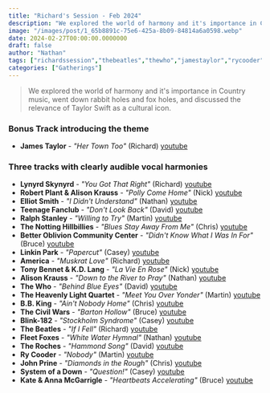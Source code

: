 ```yaml
---
title: "Richard's Session - Feb 2024"
description: "We explored the world of harmony and it's importance in Country music, went down rabbit holes and fox holes, and discussed the relevance of Taylor Swift as a cultural icon."
image: "/images/post/1_65b8891c-75e6-425a-8b09-84814a6a0598.webp"
date: 2024-02-27T00:00:00.0000000
draft: false
author: "Nathan"
tags: ["richardssession","thebeatles","thewho","jamestaylor","rycooder","alisonkrauss","america","robertplant","lynyrdskynyrd","fleetfoxes","kateandannamcgarrigle","bbking","linkinpark","thecivilwars","teenagefanclub","thenottinghillbillies","theheavenlylightquartet","blink-182","theroches","johnprine","elliotsmith","ralphstanley","systemofadown","tonybennetandkdlang","betteroblivioncommunitycenter","youtube"]
categories: ["Gatherings"]
---
```

> We explored the world of harmony and it's importance in Country music, went down rabbit holes and fox holes, and discussed the relevance of Taylor Swift as a cultural icon.
### Bonus Track introducing the theme
- **James Taylor** - _"Her Town Too"_ (Richard) [youtube](https://www.youtube.com/watch?v=cIIfn8C2y8g)
### Three tracks with clearly audible vocal harmonies
- **Lynyrd Skynyrd** - _"You Got That Right"_ (Richard) [youtube](https://www.youtube.com/watch?v=fj_HnZEsqWw)
- **Robert Plant & Alison Krauss** - _"Polly Come Home"_ (Nick) [youtube](https://www.youtube.com/watch?v=JAL1fSBmpRA)
- **Elliot Smith** - _"I Didn't Understand"_ (Nathan) [youtube](https://www.youtube.com/watch?v=lFIkik2I_Pc)
- **Teenage Fanclub** - _"Don't Look Back"_ (David) [youtube](https://www.youtube.com/watch?v=6bUCuuC05BI)
- **Ralph Stanley** - _"Willing to Try"_ (Martin) [youtube](https://www.youtube.com/watch?v=KYkczZbeFMs)
- **The Notting Hillbillies** - _"Blues Stay Away From Me"_ (Chris) [youtube](https://www.youtube.com/watch?v=WlQsXfIZoi8)
- **Better Oblivion Community Center** - _"Didn't Know What I Was In For"_ (Bruce) [youtube](https://www.youtube.com/watch?v=lNqBuxjLDlE)
- **Linkin Park** - _"Papercut"_ (Casey) [youtube](https://www.youtube.com/watch?v=vjVkXlxsO8Q)
- **America** - _"Muskrat Love"_ (Richard) [youtube](https://www.youtube.com/watch?v=j4WB6TJW0lU)
- **Tony Bennet & K.D. Lang** - _"La Vie En Rose"_ (Nick) [youtube](https://www.youtube.com/watch?v=CDySSEWQP1k)
- **Alison Krauss** - _"Down to the River to Pray"_ (Nathan) [youtube](https://www.youtube.com/watch?v=4SZv7JJqcNY)
- **The Who** - _"Behind Blue Eyes"_ (David) [youtube](https://www.youtube.com/watch?v=KmbCOMM8peo)
- **The Heavenly Light Quartet** - _"Meet You Over Yonder"_ (Martin) [youtube](https://www.youtube.com/watch?v=bwDcKgX7cKE)
- **B.B. King** - _"Ain't Nobody Home"_ (Chris) [youtube](https://www.youtube.com/watch?v=sA9vOYAB2xU)
- **The Civil Wars** - _"Barton Hollow"_ (Bruce) [youtube](https://www.youtube.com/watch?v=ooTyuRd9zSg)
- **Blink-182** - _"Stockholm Syndrome"_ (Casey) [youtube](https://www.youtube.com/watch?v=NC_cnPRSHQA)
- **The Beatles** - _"If I Fell"_ (Richard) [youtube](https://www.youtube.com/watch?v=F_80s6S_7Vw)
- **Fleet Foxes** - _"White Water Hymnal"_ (Nathan) [youtube](https://www.youtube.com/watch?v=DrQRS40OKNE)
- **The Roches** - _"Hammond Song"_ (David) [youtube](https://www.youtube.com/watch?v=EA-U5H4VoX8)
- **Ry Cooder** - _"Nobody"_ (Martin) [youtube](https://www.youtube.com/watch?v=Yp3_CidSd1U)
- **John Prine** - _"Diamonds in the Rough"_ (Chris) [youtube](https://www.youtube.com/watch?v=-aiTBJ2Vlws)
- **System of a Down** - _"Question!"_ (Casey) [youtube](https://www.youtube.com/watch?v=ENBv2i88g6Y)
- **Kate & Anna McGarrigle** - _"Heartbeats Accelerating"_ (Bruce) [youtube](https://www.youtube.com/watch?v=HkcJd1Ja8X4)
